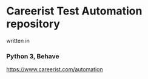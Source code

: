 # Careerist Test Automation repository
written in
### Python 3, Behave
https://www.careerist.com/automation
  